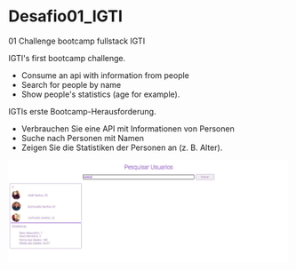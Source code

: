 # Desafio01_IGTI
01 Challenge bootcamp fullstack IGTI

IGTI's first bootcamp challenge.

- Consume an api with information from people
- Search for people by name
- Show people's statistics (age for example).

IGTIs erste Bootcamp-Herausforderung.

- Verbrauchen Sie eine API mit Informationen von Personen
- Suche nach Personen mit Namen
- Zeigen Sie die Statistiken der Personen an (z. B. Alter).


<img src="./Capturar.JPG">
